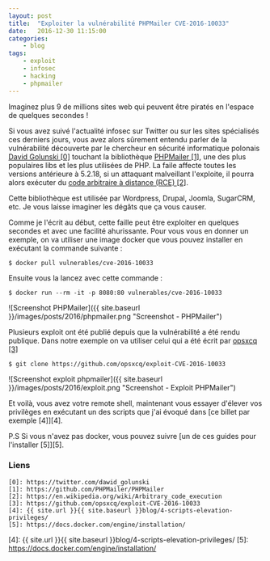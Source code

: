 ```yaml
---
layout: post
title:  "Exploiter la vulnérabilité PHPMailer CVE-2016-10033"
date:   2016-12-30 11:15:00
categories:
    - blog
tags:
    - exploit
    - infosec
    - hacking
    - phpmailer
---
```


Imaginez plus 9 de millions sites web qui peuvent être piratés en l'espace de
quelques secondes !

Si vous avez suivé l'actualité infosec sur Twitter ou sur les sites spécialisés
ces derniers jours, vous avez alors sûrement entendu parler de la vulnérabilité découverte par le
   chercheur en sécurité informatique polonais [David Golunski \[0\]][0] touchant la
   bibliothèque [PHPMailer \[1\]][1], une des plus populaires libs et les plus utilisées de
   PHP. La faile affecte toutes les versions antérieure à 5.2.18, si un
   attaquant malveillant l'exploite, il pourra alors exécuter du [code arbitraire à distance (RCE) \[2\]][2].

   Cette bibliothèque est utilisée par Wordpress, Drupal, Joomla, SugarCRM, etc.
   Je vous laisse imaginer les dégâts que ça vous causer.

Comme je l'écrit au début, cette faille peut être exploiter en quelques secondes
et avec une facilité ahurissante. Pour vous vous en donner un exemple, on va
utiliser une image docker que vous pouvez installer en exécutant la commande
suivante :

~~~
$ docker pull vulnerables/cve-2016-10033
~~~

Ensuite vous la lancez avec cette commande :

~~~
$ docker run --rm -it -p 8080:80 vulnerables/cve-2016-10033
~~~
![Screenshot PHPMailer]({{ site.baseurl }}/images/posts/2016/phpmailer.png "Screenshot - PHPMailer")

Plusieurs exploit ont été publié depuis que la vulnérabilité a été rendu
publique. Dans notre exemple on va utiliser celui qui a été écrit par [opsxcq
\[3\]][3]

~~~
$ git clone https://github.com/opsxcq/exploit-CVE-2016-10033
~~~
![Screenshot exploit phpmailer]({{ site.baseurl }}/images/posts/2016/exploit.png "Screenshot - Exploit PHPMailer")

Et voilà, vous avez votre remote shell, maintenant vous essayer d'élever vos
privilèges en exécutant un des scripts que j'ai évoqué dans [ce billet par
exemple \[4\]][4].

P.S Si vous n'avez pas docker, vous pouvez suivre [un de ces guides pour l'installer
\[5\]][5].





### Liens
~~~
[0]: https://twitter.com/dawid_golunski
[1]: https://github.com/PHPMailer/PHPMailer
[2]: https://en.wikipedia.org/wiki/Arbitrary_code_execution
[3]: https://github.com/opsxcq/exploit-CVE-2016-10033
[4]: {{ site.url }}{{ site.baseurl }}blog/4-scripts-elevation-privileges/
[5]: https://docs.docker.com/engine/installation/
~~~

[0]: https://twitter.com/dawid_golunski
[1]: https://github.com/PHPMailer/PHPMailer
[2]: https://en.wikipedia.org/wiki/Arbitrary_code_execution
[3]: https://github.com/opsxcq/exploit-CVE-2016-10033
[4]: {{ site.url }}{{ site.baseurl }}blog/4-scripts-elevation-privileges/
[5]: https://docs.docker.com/engine/installation/

